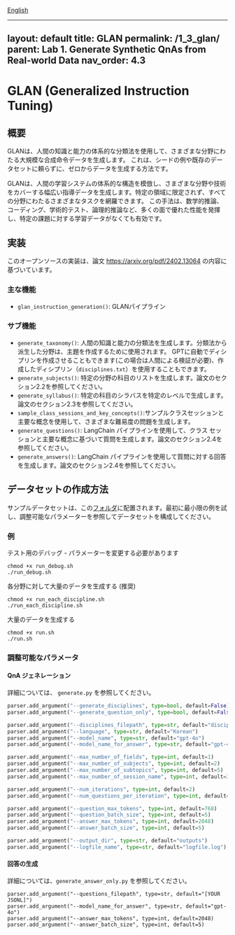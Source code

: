 [English](README.md)

---
layout: default
title: GLAN
permalink: /1_3_glan/
parent: Lab 1. Generate Synthetic QnAs from Real-world Data
nav_order: 4.3
---

# GLAN (Generalized Instruction Tuning) 

## 概要
GLANは、人間の知識と能力の体系的な分類法を使用して、さまざまな分野にわたる大規模な合成命令データを生成します。
これは、シードの例や既存のデータセットに頼らずに、ゼロからデータを生成する方法です。

GLANは、人間の学習システムの体系的な構造を模倣し、さまざまな分野や技術をカバーする幅広い指導データを生成します。特定の領域に限定されず、すべての分野にわたるさまざまなタスクを網羅できます。
この手法は、数学的推論、コーディング、学術的テスト、論理的推論など、多くの面で優れた性能を発揮し、特定の課題に対する学習データがなくても有効です。

## 実装
このオープンソースの実装は、論文 https://arxiv.org/pdf/2402.13064 の内容に基づいています。

### 主な機能
- `glan_instruction_generation()`: GLANパイプライン

### サブ機能
- `generate_taxonomy()`: 人間の知識と能力の分類法を生成します。分類法から派生した分野は、主題を作成するために使用されます。
GPTに自動でディシプリンを作成させることもできます(この場合は人間による検証が必要)、作成したディシプリン（`disciplines.txt`）を使用することもできます。
- `generate_subjects()`: 特定の分野の科目のリストを生成します。論文のセクション2.2を参照してください。
- `generate_syllabus()`: 特定の科目のシラバスを特定のレベルで生成します。論文のセクション2.3を参照してください。
- `sample_class_sessions_and_key_concepts()`:サンプルクラスセッションと主要な概念を使用して、さまざまな難易度の問題を生成します。
- `generate_questions()`: LangChain パイプラインを使用して、クラス セッションと主要な概念に基づいて質問を生成します。論文のセクション2.4を参照してください。
- `generate_answers()`: LangChain パイプラインを使用して質問に対する回答を生成します。論文のセクション2.4を参照してください。


## データセットの作成方法
サンプルデータセットは、この[フォルダ](samples)に配置されます。最初に最小限の例を試し、調整可能なパラメーターを参照してデータセットを構成してください。

### 例

テスト用のデバッグ - パラメーターを変更する必要があります
```shell
chmod +x run_debug.sh
./run_debug.sh
```

各分野に対して大量のデータを生成する (推奨)
```shell
chmod +x run_each_discipline.sh
./run_each_discipline.sh
```

大量のデータを生成する
```shell
chmod +x run.sh
./run.sh
```


### 調整可能なパラメータ

#### QnA ジェネレーション
詳細については、 `generate.py` を参照してください。

```python
parser.add_argument("--generate_disciplines", type=bool, default=False)
parser.add_argument("--generate_question_only", type=bool, default=False)

parser.add_argument("--disciplines_filepath", type=str, default="disciplines_sample.txt")
parser.add_argument("--language", type=str, default="Korean")
parser.add_argument("--model_name", type=str, default="gpt-4o")
parser.add_argument("--model_name_for_answer", type=str, default="gpt-4o")

parser.add_argument("--max_number_of_fields", type=int, default=1)
parser.add_argument("--max_number_of_subjects", type=int, default=2)
parser.add_argument("--max_number_of_subtopics", type=int, default=5)
parser.add_argument("--max_number_of_session_name", type=int, default=3)

parser.add_argument("--num_iterations", type=int, default=2)
parser.add_argument("--num_questions_per_iteration", type=int, default=5)

parser.add_argument("--question_max_tokens", type=int, default=768)
parser.add_argument("--question_batch_size", type=int, default=5)
parser.add_argument("--answer_max_tokens", type=int, default=2048)
parser.add_argument("--answer_batch_size", type=int, default=5)

parser.add_argument("--output_dir", type=str, default="outputs")
parser.add_argument("--logfile_name", type=str, default="logfile.log")
```

#### 回答の生成
詳細については、`generate_answer_only.py` を参照してください。

```
parser.add_argument("--questions_filepath", type=str, default="[YOUR JSONL]")
parser.add_argument("--model_name_for_answer", type=str, default="gpt-4o")
parser.add_argument("--answer_max_tokens", type=int, default=2048)
parser.add_argument("--answer_batch_size", type=int, default=5)
```